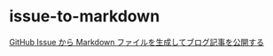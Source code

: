 # issue-to-markdown

[GitHub Issue から Markdown ファイルを生成してブログ記事を公開する](https://ikuma-t.com/blog/publish-blog-from-github-issue/)  
